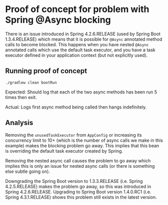 # Proof of concept for problem with Spring @Async blocking

There is an issue introduced in Spring 4.2.6.RELEASE (used by Spring Boot 1.3.4.RELEASE) which means that it is possible for `@Async` annotated method calls to become blocked. This happens when you have nested `@Async` annotated calls which use the default task executor, and you have a task executor defined in your application context (but not explicitly used).

## Running proof of concept

`./gradlew clean bootRun`

Expected: Should log that each of the two async methods has been run 5 times then exit.

Actual: Logs first async method being called then hangs indefinitely.

## Analysis

Removing the `unusedTaskExecutor` from `AppConfig` or increasing its concurrency limit to 10+ (which is the number of async calls we make in this example) makes the blocking problem go away. This implies that this bean is overriding the default task executor created by Spring.

Removing the nested async call causes the problem to go away which implies this is only an issue for nested async calls (or there is something else subtle going on).

Downgrading the Spring Boot version to 1.3.3.RELEASE (i.e. Spring 4.2.5.RELEASE) makes the problem go away, so this was introduced in Spring 4.2.6.RELEASE. Upgrading to Spring Boot version 1.4.0.RC1 (i.e. Spring 4.3.1.RELEASE) shows this problem still exists in the latest version.
